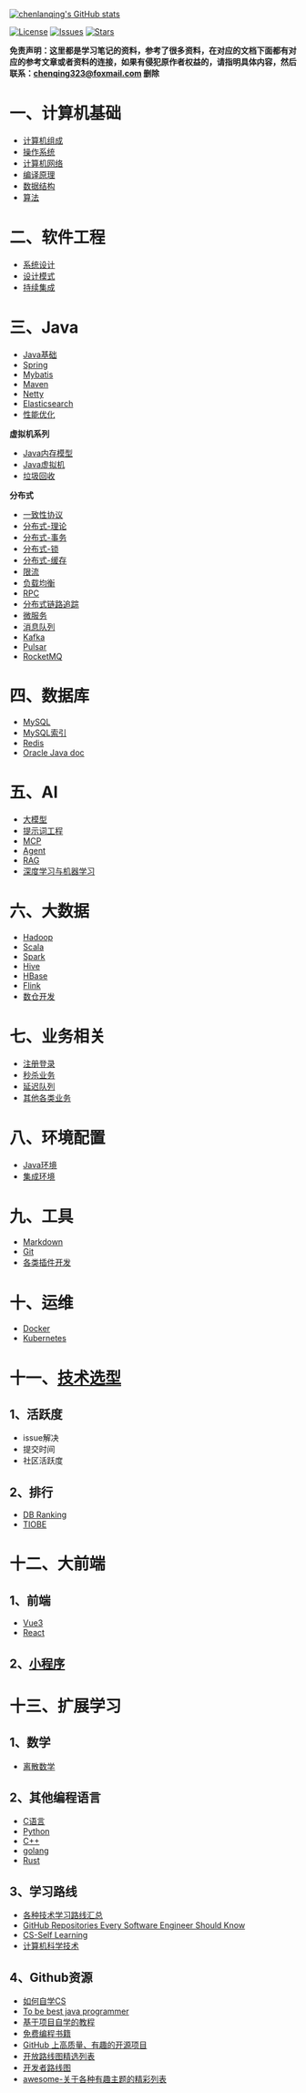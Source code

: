 [![chenlanqing's GitHub stats](https://github-readme-stats.vercel.app/api?username=chenlanqing&show_icons=true&theme=radical)](https://github.com/anuraghazra/github-readme-stats)

[![License](https://img.shields.io/github/license/chenlanqing/Java-Programmer)](https://github.com/chenlanqing/Java-Programmer/blob/master/LICENSE)
[![Issues](https://img.shields.io/github/issues/chenlanqing/Java-Programmer)](https://github.com/chenlanqing/Java-Programmer/issues)
[![Stars](https://img.shields.io/github/stars/chenlanqing/Java-Programmer)](https://github.com/chenlanqing/Java-Programmer)

**免责声明：这里都是学习笔记的资料，参考了很多资料，在对应的文档下面都有对应的参考文章或者资料的连接，如果有侵犯原作者权益的，请指明具体内容，然后联系：chenqing323@foxmail.com 删除** 

# 一、计算机基础

- [计算机组成](./计算机基础/计算机组成/计算机组成_.md)
- [操作系统](./计算机基础/计算机系统/计算机系统.md)
- [计算机网络](./计算机基础/计算机网络/00_网络基础.md)
- [编译原理](./计算机基础/编译原理/编译原理.md)
- [数据结构](算法与数据结构/数据结构)
- [算法](算法与数据结构/算法)

# 二、软件工程

- [系统设计](软件工程/软件设计/系统设计.md)
- [设计模式](软件工程/软件设计/设计模式.md)
- [持续集成](软件工程/质量管理/持续集成.md)

# 三、Java

- [Java基础](Java/Java基础)
- [Spring](Java/Java框架/Spring/Spring.md)
- [Mybatis](Java/Java框架/Mybatis.md)
- [Maven](Java/Java框架/Maven.md)
- [Netty](Java/Java框架/Netty.md)
- [Elasticsearch](Java/Java框架/搜索/Elasticsearch.md)
- [性能优化](性能优化/性能优化.md)

**虚拟机系列**
- [Java内存模型](Java/Java虚拟机/JMM-Java内存模型.md)
- [Java虚拟机](Java/Java虚拟机/JVM-Java虚拟机.md)
- [垃圾回收](Java/Java虚拟机/JVM-GC垃圾回收机制.md)

**分布式**
- [一致性协议](Java/分布式/一致性协议)
- [分布式-理论](Java/分布式/分布式_.md#二分布式理论基础)
- [分布式-事务](Java/分布式/分布式_事务.md)
- [分布式-锁](Java/分布式/分布式_锁.md)
- [分布式-缓存](Java/分布式/分布式_缓存.md)
- [限流](Java/分布式/分布式_服务治理.md#3限流)
- [负载均衡](Java/分布式/分布式_负载均衡.md)
- [RPC](Java/分布式/分布式_.md#十一RPC)
- [分布式链路追踪](Java/分布式/分布式_.md#十分布式链路追踪)
- [微服务](Java/分布式/微服务/)
- [消息队列](Java/分布式/消息队列/消息中间件.md)
- [Kafka](Java/分布式/消息队列/Kafka.md)
- [Pulsar](Java/分布式/消息队列/Pulsar.md)
- [RocketMQ](Java/分布式/消息队列/RocketMQ.md)

# 四、数据库

- [MySQL](数据库/MySQL/MySQL_.md)
- [MySQL索引](数据库/MySQL/MySQL_索引.md)
- [Redis](./数据库/NoSQL/Redis/)
- [Oracle Java doc](https://docs.oracle.com/en/java/javase/index.html)

# 五、AI

- [大模型](AI/LLM.md)
- [提示词工程](./AI/Prompts.md)
- [MCP](./AI/Agent-MCP.md)
- [Agent](./AI/Agent-MCP.md)
- [RAG](./AI/RAG.md)
- [深度学习与机器学习](./AI/Machine-Learning.md)

# 六、大数据

- [Hadoop](大数据/Hadoop.md)
- [Scala](大数据/Scala.md)
- [Spark](大数据/Spark.md)
- [Hive](大数据/Hive.md)
- [HBase](大数据/HBase.md)
- [Flink](./大数据/Flink.md)
- [数仓开发](大数据/数仓开发.md)

# 七、业务相关

- [注册登录](./软件工程/软件设计/实际业务/注册登录.md)
- [秒杀业务](./软件工程/软件设计/实际业务/各种业务.md#一秒杀系统)
- [延迟队列](./软件工程/软件设计/实际业务/各种业务.md#二延迟队列)
- [其他各类业务](./软件工程/软件设计/实际业务/各种业务.md)

# 八、环境配置

- [Java环境](辅助资料/环境配置/Java环境.md)
- [集成环境](辅助资料/环境配置/Linux环境.md)

# 九、工具

- [Markdown](辅助资料/Markdown.md)
- [Git](./软件工程/版本管理/git.md)
- [各类插件开发](辅助资料/插件开发.md)

# 十、运维

- [Docker](运维/Docker.md)
- [Kubernetes](运维/Kubernetes.md)

# 十一、[技术选型](技术选型.md)

## 1、活跃度

- issue解决
- 提交时间
- 社区活跃度

## 2、排行

- [DB Ranking](https://db-engines.com/en/ranking)
- [TIOBE](https://www.tiobe.com/tiobe-index/)

# 十二、大前端

## 1、前端

- [Vue3](大前端/Vue3)
- [React](大前端/React)

## 2、[小程序](大前端/小程序/微信小程序.md)

# 十三、扩展学习

## 1、数学

- [离散数学](数学/离散数学.md)

## 2、其他编程语言

- [C语言](./C-C++/C/)
- [Python](./Python)
- [C++](./C-C++/C++)
- [golang](./Language/go.md)
- [Rust](./Language/Rust/Rust.md)

## 3、学习路线

- [各种技术学习路线汇总](https://www.yuque.com/snailclimb/dr6cvl/et904p)
- [GitHub Repositories Every Software Engineer Should Know](https://dev.to/jrmarcio_/github-repositories-every-software-engineer-should-know-2e80)
- [CS-Self Learning](https://csdiy.wiki/)
- [计算机科学技术](https://github.com/ossu/computer-science)

## 4、Github资源

- [如何自学CS](https://github.com/chenlanqing/TeachYourselfCS-CN)
- [To be best java programmer](https://github.com/crisxuan/bestJavaer)
- [基于项目自学的教程](https://github.com/practical-tutorials/project-based-learning)
- [免费编程书籍](https://github.com/EbookFoundation/free-programming-books)
- [GitHub 上高质量、有趣的开源项目](https://github.com/Wechat-ggGitHub/Awesome-GitHub-Repo)
- [开放路线图精选列表](https://github.com/liuchong/awesome-roadmaps)
- [开发者路线图](https://github.com/kamranahmedse/developer-roadmap)
- [awesome-关于各种有趣主题的精彩列表](https://github.com/sindresorhus/awesome)

